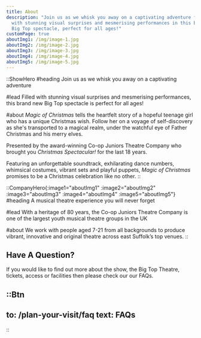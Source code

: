 ```yaml
---
title: About
description: "Join us as we whisk you away on a captivating adventure filled
  with stunning visual surprises and mesmerising performances in this brand new
  Big Top spectacle, perfect for all ages!"
customPage: true
aboutImg1: /img/image-1.jpg
aboutImg2: /img/image-2.jpg
aboutImg3: /img/image-3.jpg
aboutImg4: /img/image-4.jpg
aboutImg5: /img/image-5.jpg
---
```


::ShowHero
#heading
Join us as we whisk you away on a captivating adventure

#lead
Filled with stunning visual surprises and mesmerising performances, this brand new Big Top spectacle is perfect for all ages!

#about
*Magic of Christmas* tells the heartfelt story of a hopeful teenage girl who has a unique Christmas wish. Follow her on a voyage of self-discovery as she's transported to a magical realm, under the watchful eye of Father Christmas and his merry elves.

Presented by the award-winning Co-op Juniors Theatre Company who brought you 
*Christmas Spectacular!* for the last 18 years. 

Featuring an unforgettable soundtrack, exhilarating dance numbers, whimsical costumes, vibrant sets and playful puppets, *Magic of Christmas* promises to be a Christmas celebration like no other.
::

::CompanyHero{:image1="aboutImg1" :image2="aboutImg2" :image3="aboutImg3" :image4="aboutImg4" :image5="aboutImg5"}
#heading
A musical theatre experience you will never forget

#lead
With a heritage of 80 years, the Co-op Juniors Theatre Company is one of the largest youth musical theatre groups in the UK

#about
We work with people aged 7-21 from all backgrounds to produce vibrant, innovative and original theatre across east Suffolk’s top venues.
::

<div class="font-serif mx-auto max-w-prose px-8 pb-32 prose prose-invert lg:prose-lg">

## Have A Question?

If you would like to find out more about the show, the Big Top Theatre, tickets, access or facilities then please check our our FAQs.

::Btn
---
to: /plan-your-visit/faq
text: FAQs
---
::

</div>